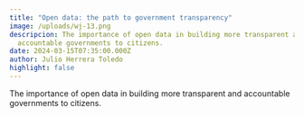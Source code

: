 ```yaml
---
title: "Open data: the path to government transparency"
image: /uploads/wj-13.png
descripcion: The importance of open data in building more transparent and
  accountable governments to citizens.
date: 2024-03-15T07:35:00.000Z
author: Julio Herrera Toledo
highlight: false
---
```

The importance of open data in building more transparent and accountable governments to citizens.
